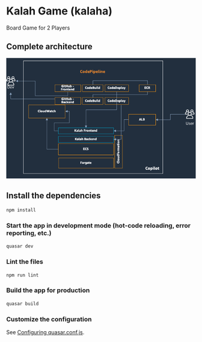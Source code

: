 # Kalah Game (kalaha)

Board Game for 2 Players

## Complete architecture

![alt text](https://github.com/DaviRolim/kalah_frontend/blob/main/kalah-architecture.png?raw=true)

## Install the dependencies

```bash
npm install
```

### Start the app in development mode (hot-code reloading, error reporting, etc.)

```bash
quasar dev
```

### Lint the files

```bash
npm run lint
```

### Build the app for production

```bash
quasar build
```

### Customize the configuration

See [Configuring quasar.conf.js](https://quasar.dev/quasar-cli/quasar-conf-js).
